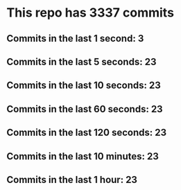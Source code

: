 # This repo has 3337 commits

## Commits in the last 1 second: 3
## Commits in the last 5 seconds: 23
## Commits in the last 10 seconds: 23
## Commits in the last 60 seconds: 23
## Commits in the last 120 seconds: 23
## Commits in the last 10 minutes: 23
## Commits in the last 1 hour: 23
